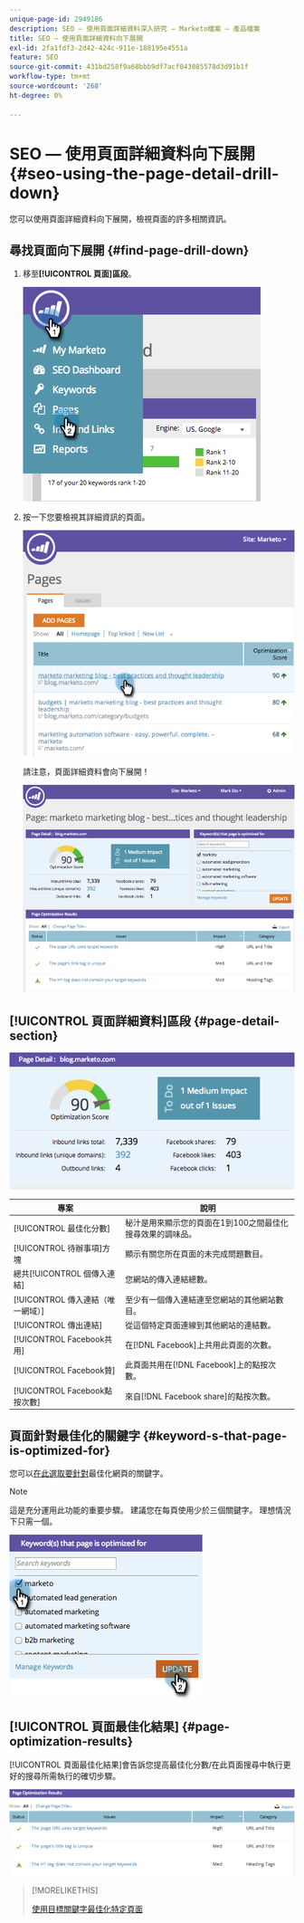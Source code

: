 ```yaml
---
unique-page-id: 2949186
description: SEO — 使用頁面詳細資料深入研究 — Marketo檔案 — 產品檔案
title: SEO — 使用頁面詳細資料向下展開
exl-id: 2fa1fdf3-2d42-424c-911e-188195e4551a
feature: SEO
source-git-commit: 431bd258f9a68bbb9df7acf043085578d3d91b1f
workflow-type: tm+mt
source-wordcount: '268'
ht-degree: 0%

---
```


# SEO — 使用頁面詳細資料向下展開 {#seo-using-the-page-detail-drill-down}

您可以使用頁面詳細資料向下展開，檢視頁面的許多相關資訊。

## 尋找頁面向下展開 {#find-page-drill-down}

1. 移至&#x200B;**[!UICONTROL 頁面]區段**。

   ![](assets/image2014-9-17-21-3a54-3a53.png)

1. 按一下您要檢視其詳細資訊的頁面。

   ![](assets/image2014-9-17-21-3a54-3a58.png)

   請注意，頁面詳細資料會向下展開！

   ![](assets/image2014-9-17-21-3a55-3a2.png)

## [!UICONTROL 頁面詳細資料]區段 {#page-detail-section}

![](assets/image2014-9-17-21-3a55-3a46.png)

| 專案 | 說明 |
|---|---|
| [!UICONTROL 最佳化分數] | 秘汁是用來顯示您的頁面在1到100之間最佳化搜尋效果的調味品。 |
| [!UICONTROL 待辦事項]方塊 | 顯示有關您所在頁面的未完成問題數目。 |
| 總共[!UICONTROL 個傳入連結] | 您網站的傳入連結總數。 |
| [!UICONTROL 傳入連結（唯一網域）] | 至少有一個傳入連結連至您網站的其他網站數目。 |
| [!UICONTROL 傳出連結] | 從這個特定頁面連線到其他網站的連結數。 |
| [!UICONTROL Facebook共用] | 在[!DNL Facebook]上共用此頁面的次數。 |
| [!UICONTROL Facebook贊] | 此頁面共用在[!DNL Facebook]上的點按次數。 |
| [!UICONTROL Facebook點按次數] | 來自[!DNL Facebook share]的點按次數。 |

## 頁面針對最佳化的關鍵字 {#keyword-s-that-page-is-optimized-for}

您可以[在此選取要針對](/help/marketo/product-docs/additional-apps/seo/keywords/seo-optimize-specific-pages-with-targeted-keywords.md)最佳化網頁的關鍵字。

>[!NOTE]
>
>這是充分運用此功能的重要步驟。 建議您在每頁使用少於三個關鍵字。 理想情況下只需一個。

![](assets/image2014-9-17-21-3a56-3a35.png)

## [!UICONTROL 頁面最佳化結果] {#page-optimization-results}

[!UICONTROL 頁面最佳化結果]會告訴您提高最佳化分數/在此頁面搜尋中執行更好的搜尋所需執行的確切步驟。

![](assets/image2014-9-17-21-3a56-3a41.png)

>[!MORELIKETHIS]
>
>[使用目標關鍵字最佳化特定頁面](/help/marketo/product-docs/additional-apps/seo/keywords/seo-optimize-specific-pages-with-targeted-keywords.md)
